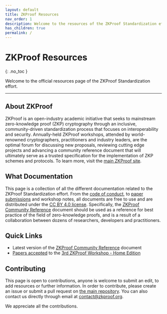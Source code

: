 ```yaml
---
layout: default
title: ZKProof Resources
nav_order: 1
description: Welcome to the resources of the ZKProof Standardization effort
has_children: true
permalink: /
---
```

# ZKProof Resources
{: .no_toc }

Welcome to the official resources page of the ZKProof Standardization effort. 

---

## About ZKProof

ZKProof is an open-industry academic initiative that seeks to mainstream zero-knowledge proof (ZKP) cryptography through an inclusive, community-driven standardization process that focuses on interoperability and security. Annually-held ZKProof workshops, attended by world-renowned cryptographers, practitioners and industry leaders, are the optimal forum for discussing new proposals, reviewing cutting edge projects and advancing a community reference document that will ultimately serve as a trusted specification for the implementation of ZKP schemes and protocols. To learn more, visit the [main ZKProof site](https://zkproof.org/about/).

## What Documentation

This page is a collection of all the different documentation related to the ZKProof Standardization effort. From the [code of conduct](/general#code-of-conduct), to [paper submissions](/standards/proposals) and workshop notes, all documents are free to use and are distributed under the [CC BY 4.0 license](https://creativecommons.org/licenses/by/4.0/deed.ast). Specifically, the [ZKProof Community Reference](/reference.pdf) document should be used as a reference for best practice of the field of zero-knowledge proofs, and is a result of a collaboration between dozens of researchers, developers and practitioners.  


## Quick Links

- Latest version of the [ZKProof Community Reference](/reference.pdf) document
- [Papers accepted](/standards/proposals) to the [3rd ZKProof Workshop - Home Edition](https://zkproof.org/events/workshop3)


## Contributing

This page is open to contributions, anyone is welcome to submit an edit, to add resources or further information. In order to contribute, please create an issue or submit a pull request on [the main repository](https://github.com/zkpstandard/docs). You can also contact us directly through email at [contact@zkproof.org](mailto:contact@zkproof.org).

We appreciate all the contributions.

